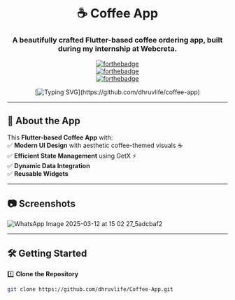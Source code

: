 <div align="center"> 

# ☕ Coffee App  

### A beautifully crafted Flutter-based coffee ordering app, built during my internship at Webcreta.  


[![forthebadge](https://forthebadge.com/images/badges/built-by-developers.svg)](https://github.com/dhruvlife/coffee-app)  
[![forthebadge](https://forthebadge.com/images/badges/made-with-flutter.svg)](https://flutter.dev)  
[![forthebadge](https://forthebadge.com/images/badges/built-for-android.svg)](https://github.com/dhruvlife/coffee-app)  

[![Typing SVG](https://readme-typing-svg.demolab.com?font=Comic+Sans+MS&color=F72288&size=30&center=true&vCenter=true&width=600&height=50&lines=Welcome+to+Coffee+App;Enjoy+your+perfect+brew!)](https://github.com/dhruvlife/coffee-app)

</div>

---

## 🚀 About the App  

This **Flutter-based Coffee App** with:  
✅ **Modern UI Design** with aesthetic coffee-themed visuals ☕  
✅ **Efficient State Management** using GetX ⚡  
✅ **Dynamic Data Integration**  
✅ **Reusable Widgets**  

---

## 📷 Screenshots  

![WhatsApp Image 2025-03-12 at 15 02 27_5adcbaf2](https://github.com/user-attachments/assets/09bb04b1-47c1-42d8-a804-cac78e15f77f)



---

## 🛠️ Getting Started  

1️⃣ **Clone the Repository**  
```sh
git clone https://github.com/dhruvlife/Coffee-App.git
